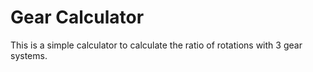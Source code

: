 # Gear Calculator

This is a simple calculator to calculate the ratio of rotations with 3 gear systems.

